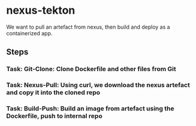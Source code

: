 # nexus-tekton

We want to pull an artefact from nexus, then build and deploy as a containerized app.

## Steps

### Task: Git-Clone: Clone Dockerfile and other files from Git

### Task: Nexus-Pull: Using curl, we download the nexus artefact and copy it into the cloned repo

### Task: Build-Push: Build an image from artefact using the Dockerfile, push to internal repo
